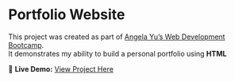 # Portfolio Website

This project was created as part of [Angela Yu’s Web Development Bootcamp](https://www.udemy.com/course/the-complete-web-development-bootcamp/).  
It demonstrates my ability to build a personal portfolio using **HTML**

🔗 **Live Demo:** [View Project Here](https://lin-lae.github.io/lin-portfolio/)
